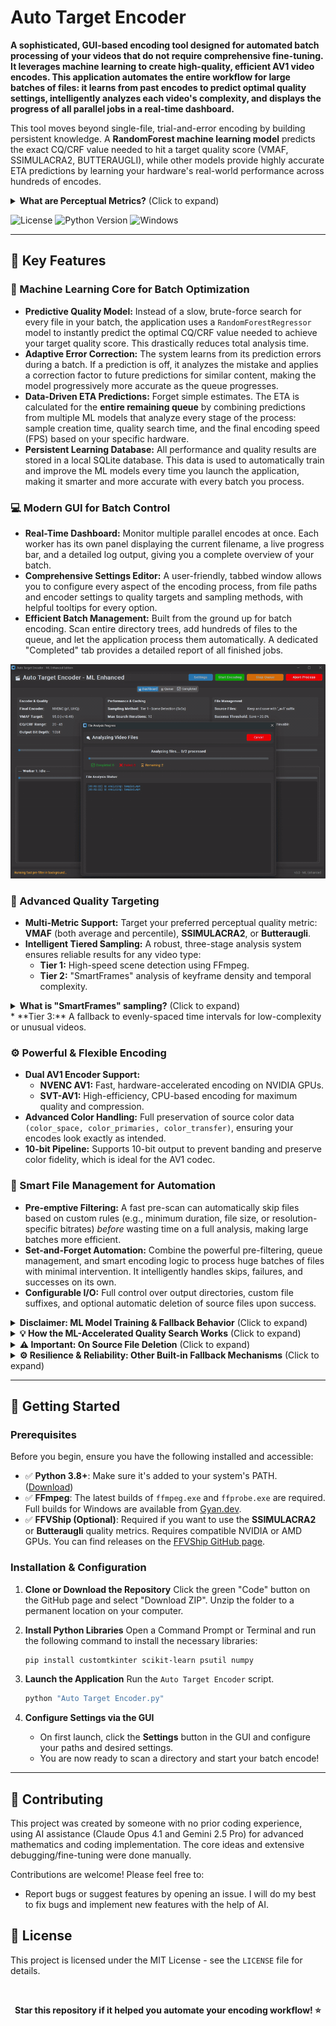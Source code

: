 # Auto Target Encoder

**A sophisticated, GUI-based encoding tool designed for **automated batch processing** of your videos that do not require comprehensive fine-tuning. It leverages machine learning to create high-quality, efficient AV1 video encodes. This application automates the entire workflow for large batches of files: it learns from past encodes to predict optimal quality settings, intelligently analyzes each video's complexity, and displays the progress of all parallel jobs in a real-time dashboard.**

This tool moves beyond single-file, trial-and-error encoding by building persistent knowledge. A **RandomForest machine learning model** predicts the exact CQ/CRF value needed to hit a target quality score (VMAF, SSIMULACRA2, BUTTERAUGLI), while other models provide highly accurate ETA predictions by learning your hardware's real-world performance across hundreds of encodes.

<details>
  <summary><strong>What are Perceptual Metrics?</strong> (Click to expand)</summary>
  
  Perceptual quality metrics like **VMAF**, **SSIMULACRA2**, and **Butteraugli** are designed to estimate how a human viewer would perceive video quality. This script uses them as a target to ensure encodes are not just mathematically similar, but *visually* excellent, achieving the perfect balance between file size and quality.
</details>

</div>

![License](https://img.shields.io/badge/license-MIT-green)
![Python Version](https://img.shields.io/badge/python-3.8+-blue)
![Windows](https://img.shields.io/badge/-Windows-0078D6?logo=windows&logoColor=white)

---

## 🎯 Key Features

### 🧠 Machine Learning Core for Batch Optimization

* **Predictive Quality Model:** Instead of a slow, brute-force search for every file in your batch, the application uses a `RandomForestRegressor` model to instantly predict the optimal CQ/CRF value needed to achieve your target quality score. This drastically reduces total analysis time.
* **Adaptive Error Correction:** The system learns from its prediction errors during a batch. If a prediction is off, it analyzes the mistake and applies a correction factor to future predictions for similar content, making the model progressively more accurate as the queue progresses.
* **Data-Driven ETA Predictions:** Forget simple estimates. The ETA is calculated for the **entire remaining queue** by combining predictions from multiple ML models that analyze every stage of the process: sample creation time, quality search time, and the final encoding speed (FPS) based on your specific hardware.
* **Persistent Learning Database:** All performance and quality results are stored in a local SQLite database. This data is used to automatically train and improve the ML models every time you launch the application, making it smarter and more accurate with every batch you process.

### 💻 Modern GUI for Batch Control

* **Real-Time Dashboard:** Monitor multiple parallel encodes at once. Each worker has its own panel displaying the current filename, a live progress bar, and a detailed log output, giving you a complete overview of your batch.
* **Comprehensive Settings Editor:** A user-friendly, tabbed window allows you to configure every aspect of the encoding process, from file paths and encoder settings to quality targets and sampling methods, with helpful tooltips for every option.
* **Efficient Batch Management:** Built from the ground up for batch encoding. Scan entire directory trees, add hundreds of files to the queue, and let the application process them automatically. A dedicated "Completed" tab provides a detailed report of all finished jobs.

![Live Demo of Auto Target Encoder](https://github.com/Snickrr/Auto-Target-Encoder/blob/main/demo.gif)

### 🎯 Advanced Quality Targeting

* **Multi-Metric Support:** Target your preferred perceptual quality metric: **VMAF** (both average and percentile), **SSIMULACRA2**, or **Butteraugli**.
* **Intelligent Tiered Sampling:** A robust, three-stage analysis system ensures reliable results for any video type:
    * **Tier 1:** High-speed scene detection using FFmpeg.
    * **Tier 2:** "SmartFrames" analysis of keyframe density and temporal complexity.
<details>
  <summary><strong>What is "SmartFrames" sampling?</strong> (Click to expand)</summary>
  
"SmartFrames" is an intelligent video sampling method designed to select the most representative clips for quality testing before a full encode. Its goal is to find short segments that represent the most complex or visually demanding parts of a video, ensuring the final quality settings are robust enough to handle the toughest scenes.

It works in a four-step process:

1.  **Keyframe Extraction**: First, it performs a high-speed scan of the video to identify the timestamp of every single keyframe.
2.  **Complexity Scoring**: Each keyframe is then assigned a "complexity score." A keyframe gets a higher score if it's part of a high-action sequence (meaning it's surrounded by many other keyframes) or indicates a very quick scene change.
3.  **Temporal Bucketing**: The video's timeline is divided into a number of equal segments, or "buckets." For example, if four samples are needed, the video's duration is split into four equal time slots.
4.  **Best-of-Bucket Selection**: Finally, the system looks inside each time bucket and selects the single keyframe with the highest complexity score from that segment.

The result is a set of sample points that are both evenly distributed throughout the video's duration and representative of its most challenging moments. This leads to a more accurate and reliable quality assessment than just picking scenes at random or at fixed intervals.

</details>
    * **Tier 3:** A fallback to evenly-spaced time intervals for low-complexity or unusual videos.

### ⚙️ Powerful & Flexible Encoding

* **Dual AV1 Encoder Support:**
    * **NVENC AV1:** Fast, hardware-accelerated encoding on NVIDIA GPUs.
    * **SVT-AV1:** High-efficiency, CPU-based encoding for maximum quality and compression.
* **Advanced Color Handling:** Full preservation of source color data `(color_space, color_primaries, color_transfer)`, ensuring your encodes look exactly as intended.
* **10-bit Pipeline:** Supports 10-bit output to prevent banding and preserve color fidelity, which is ideal for the AV1 codec.

### 📂 Smart File Management for Automation

* **Pre-emptive Filtering:** A fast pre-scan can automatically skip files based on custom rules (e.g., minimum duration, file size, or resolution-specific bitrates) *before* wasting time on a full analysis, making large batches more efficient.
* **Set-and-Forget Automation:** Combine the powerful pre-filtering, queue management, and smart encoding logic to process huge batches of files with minimal intervention. It intelligently handles skips, failures, and successes on its own.
* **Configurable I/O:** Full control over output directories, custom file suffixes, and optional automatic deletion of source files upon success.

<details>
  <summary><strong>Disclaimer: ML Model Training & Fallback Behavior</strong> (Click to expand)</summary>
  
### How the Machine Learning Activates

The machine learning features are not active on the first run. The application needs to "learn" from your hardware and settings by gathering data from completed encodes.

* **ETA & Performance Models:** These models typically begin to activate and provide accurate predictions after the application has successfully logged around **15-20 encodes**.
* **Quality Prediction Model:** This model is more data-intensive. It becomes effective at predicting the optimal CQ/CRF value after it has logged approximately **50 quality data points** for a *specific combination* of settings (e.g., for NVENC with VMAF, or SVT-AV1 with SSIMULACRA2).

**In short: The more you use the application, the smarter, faster, and more accurate it becomes.**

<br>

### How the Script Works Without ML

The application is **fully functional** even before the ML models are trained. It simply uses more traditional, robust methods as a fallback:

* **For Quality Searching:** Instead of predicting the best quality setting in one shot, the script uses a reliable **interpolation search algorithm**. It intelligently tests a few different quality values to methodically narrow down the range and find the one that meets your target score. This process is slower than the ML prediction but is guaranteed to be accurate.
* **For ETA Predictions:** Before the performance model is trained, ETAs are based on **simple heuristics** (basic formulas that factor in video resolution, duration, and encoder type). These estimates are less precise than the ML predictions but still provide a general idea of the time required. However, please note that less work was put into perfecting this model as it is NOT the target of this project. 

</details>

<details>
  <summary><strong>💡 How the ML-Accelerated Quality Search Works</strong> (Click to expand)</summary>
  
The script's primary goal is to find the highest CQ/CRF value (for the best compression) that still meets your quality target. To do this as fast as possible, it uses a unique, confidence-based hybrid strategy that blends machine learning with traditional search methods.

Here’s how it works:

1.  **ML Prediction & Confidence Score**
    The process begins when the trained Quality Model analyzes the video's features. It doesn't just predict a single CQ value; it also returns a **confidence level** for its own prediction (High, Medium, or Low).

2.  **A Strategy for Every Situation**
    The script's next action depends entirely on that confidence level:

    * **High Confidence:** The script trusts the model and takes an aggressive, "fast-track" approach. It assumes the prediction is very close to correct and only performs one or two quality tests right around that value to confirm. This is the quickest path to a successful result.

    * **Medium Confidence:** The script is cautiously optimistic. It tests the predicted value first. If the result isn't perfect, it uses that new data point to perform a very narrow and targeted search, saving significant time compared to a full search.

    * **Low Confidence (or No ML Model):** The script plays it safe. It knows the prediction might be unreliable, so it falls back to the robust and traditional **interpolation search algorithm**. This method is slower but methodically narrows down the options to guarantee it finds the correct quality setting.

In essence, this system combines the raw speed of machine learning with the guaranteed accuracy of a methodical search. It only relies on the ML prediction when it's confident, ensuring both speed and reliability.

</details>

<details>
  <summary><strong>⚠️ Important: On Source File Deletion</strong> (Click to expand)</summary>
  
The setting `delete_source_file` is a **destructive feature** that should be used with extreme caution.

When this option is enabled in the settings:
* The original source file will be **permanently deleted** from your system after a successful encode.
* Deletion only occurs if the new file is successfully created, verified, and meets the minimum size reduction threshold. It will not delete the source if the encode fails or is skipped.

It is **strongly recommended** that you run the script on a small batch of test files first to ensure everything works as expected before enabling this feature on your main library. **Always have backups of important media.** This feature is disabled by default for your safety.

</details>

<details>
  <summary><strong>⚙️ Resilience & Reliability: Other Built-in Fallback Mechanisms</strong> (Click to expand)</summary>
  
Beyond the ML-to-traditional fallbacks, the script includes several other automatic systems designed to handle problematic videos and unexpected errors gracefully.

### Intelligent Sampling Fallback System

The script needs to select sample clips from every video for analysis, but not all videos are structured the same way. To handle this, it uses a tiered fallback system to guarantee a successful analysis every time.

* **Attempt #1: Tier 1 (Scene Detection)**
    The script first tries the fastest method: using FFmpeg to detect distinct scene changes. This is ideal for movies and TV shows. However, it can fail on content with very long, static shots like presentations or gameplay videos.

* **Attempt #2: Tier 2 (SmartFrames)**
    If Tier 1 fails to find enough scene changes, the script **automatically falls back** to the more robust SmartFrames analysis. This method analyzes keyframe density and is more reliable, but slightly slower.

* **Guaranteed Success: Tier 3 (Time Intervals)**
    If a video is highly unusual and even SmartFrames fails (e.g., a screen recording with no keyframes), the script **falls back a final time** to a foolproof method: selecting clips at simple, evenly-spaced intervals.

This tiered cascade ensures that *every video* can be successfully analyzed for quality testing, regardless of its content.

<br>

### Final Encode Safeguards

The final, full-length encode is the most time-consuming part of the process. To prevent the script from getting stuck for hours on a single problematic file, it uses several safeguards:

* **Stall & Freeze Detection:** The script actively monitors the FFmpeg process. If the output file stops growing in size or if the progress bar freezes for an extended period, the script will automatically terminate the stalled encode and mark it as failed, allowing the batch queue to move on.

* **Post-Encode Verification:** After an encode finishes, the script doesn't just assume it worked. It performs a final, quick check on the output file to ensure it's not corrupt, is readable, and has the correct video duration. If this check fails, the faulty file is discarded and the process is logged as a failure.

These mechanisms prevent the entire batch process from being halted by a single faulty video and ensure that you never end up with silent, corrupted files in your output directory.

</details>

---

## 🚀 Getting Started

### Prerequisites

Before you begin, ensure you have the following installed and accessible:

* ✅ **Python 3.8+**: Make sure it's added to your system's PATH. ([Download](https://python.org/downloads/))
* ✅ **FFmpeg**: The latest builds of `ffmpeg.exe` and `ffprobe.exe` are required. Full builds for Windows are available from [Gyan.dev](https://www.gyan.dev/ffmpeg/builds/).
* ✅ **FFVShip (Optional)**: Required if you want to use the **SSIMULACRA2** or **Butteraugli** quality metrics. Requires compatible NVIDIA or AMD GPUs. You can find releases on the [FFVShip GitHub page](https://github.com/Not-That-Kind-Of-Developer/FFVShip/releases).

### Installation & Configuration

1.  **Clone or Download the Repository**
    Click the green "Code" button on the GitHub page and select "Download ZIP". Unzip the folder to a permanent location on your computer.

2.  **Install Python Libraries**
    Open a Command Prompt or Terminal and run the following command to install the necessary libraries:
    ```bash
    pip install customtkinter scikit-learn psutil numpy
    ```

3.  **Launch the Application**
    Run the `Auto Target Encoder` script.
    ```bash
    python "Auto Target Encoder.py"
    ```

4.  **Configure Settings via the GUI**
    * On first launch, click the **Settings** button in the GUI and configure your paths and desired settings.
    * You are now ready to scan a directory and start your batch encode!

---

## 🤝 Contributing

This project was created by someone with no prior coding experience, using AI assistance (Claude Opus 4.1 and Gemini 2.5 Pro) for advanced mathematics and coding implementation. The core ideas and extensive debugging/fine-tuning were done manually.

Contributions are welcome! Please feel free to:
* Report bugs or suggest features by opening an issue. I will do my best to fix bugs and implement new features with the help of AI. 

## 📄 License

This project is licensed under the MIT License - see the `LICENSE` file for details.


<br>
<div align="center">

**Star this repository if it helped you automate your encoding workflow! ⭐**

</div>